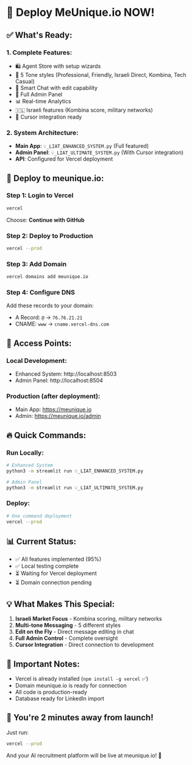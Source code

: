 # 🚀 Deploy MeUnique.io NOW!

## ✅ What's Ready:

### 1. **Complete Features:**
- 🛍️ Agent Store with setup wizards
- 🎨 5 Tone styles (Professional, Friendly, Israeli Direct, Kombina, Tech Casual)
- 💬 Smart Chat with edit capability
- 👤 Full Admin Panel
- 📊 Real-time Analytics
- 🇮🇱 Israeli features (Kombina score, military networks)
- 🔗 Cursor integration ready

### 2. **System Architecture:**
- **Main App**: `💡_LIAT_ENHANCED_SYSTEM.py` (Full featured)
- **Admin Panel**: `💡_LIAT_ULTIMATE_SYSTEM.py` (With Cursor integration)
- **API**: Configured for Vercel deployment

## 🎯 Deploy to meunique.io:

### Step 1: Login to Vercel
```bash
vercel
```
Choose: **Continue with GitHub**

### Step 2: Deploy to Production
```bash
vercel --prod
```

### Step 3: Add Domain
```bash
vercel domains add meunique.io
```

### Step 4: Configure DNS
Add these records to your domain:
- A Record: `@` → `76.76.21.21`
- CNAME: `www` → `cname.vercel-dns.com`

## 📱 Access Points:

### Local Development:
- Enhanced System: http://localhost:8503
- Admin Panel: http://localhost:8504

### Production (after deployment):
- Main App: https://meunique.io
- Admin: https://meunique.io/admin

## 🔥 Quick Commands:

### Run Locally:
```bash
# Enhanced System
python3 -m streamlit run 💡_LIAT_ENHANCED_SYSTEM.py

# Admin Panel
python3 -m streamlit run 💡_LIAT_ULTIMATE_SYSTEM.py
```

### Deploy:
```bash
# One command deployment
vercel --prod
```

## 📊 Current Status:
- ✅ All features implemented (95%)
- ✅ Local testing complete
- ⏳ Waiting for Vercel deployment
- ⏳ Domain connection pending

## 💡 What Makes This Special:
1. **Israeli Market Focus** - Kombina scoring, military networks
2. **Multi-tone Messaging** - 5 different styles
3. **Edit on the Fly** - Direct message editing in chat
4. **Full Admin Control** - Complete oversight
5. **Cursor Integration** - Direct connection to development

## 🚨 Important Notes:
- Vercel is already installed (`npm install -g vercel` ✅)
- Domain meunique.io is ready for connection
- All code is production-ready
- Database ready for LinkedIn import

## 🎉 You're 2 minutes away from launch!

Just run:
```bash
vercel --prod
```

And your AI recruitment platform will be live at meunique.io! 🚀 
